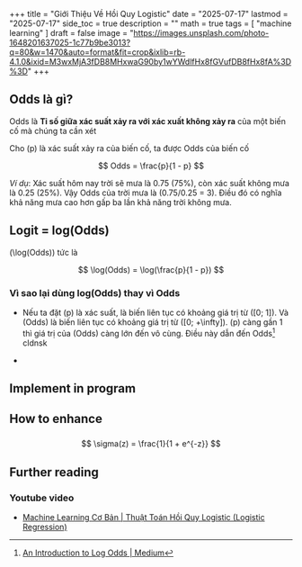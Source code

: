 +++
title = "Giới Thiệu Về Hồi Quy Logistic"
date = "2025-07-17"
lastmod = "2025-07-17"
side_toc = true
description = ""
math = true
tags = [ 
    "machine learning"
]
draft = false 
image = "https://images.unsplash.com/photo-1648201637025-1c77b9be3013?q=80&w=1470&auto=format&fit=crop&ixlib=rb-4.1.0&ixid=M3wxMjA3fDB8MHxwaG90by1wYWdlfHx8fGVufDB8fHx8fA%3D%3D"
+++

## Odds là gì?

Odds là **Tỉ số giữa xác suất xảy ra với xác xuất không xảy ra** của một biến cố mà chúng ta cần xét 

Cho \(p\) là xác suất xảy ra của biến cố, ta được Odds của biến cố

$$
   Odds = \frac{p}{1 - p}
$$

*Ví dụ*: Xác suất hôm nay trời sẽ mưa là 0.75 (75%), còn xác suất không mưa là 0.25 (25%). Vậy Odds của trời mưa là \(0.75/0.25 = 3\). Điều đó có nghĩa khả năng mưa cao hơn gấp ba lần khả năng trời không mưa.


## Logit = log(Odds)

\(\log(Odds)\) tức là

$$
   \log(Odds) = \log(\frac{p}{1 - p})
$$

### Vì sao lại dùng log(Odds) thay vì Odds

- Nếu ta đặt \(p\) là xác suất, là biến liên tục có khoảng giá trị từ \([0; 1]\). Và \(Odds\) là biến liên tục có khoảng giá trị từ \([0; +\infty]\). \(p\) càng gần 1 thì giá trị của \(Odds\) càng lớn đến vô cùng. Điều này dẫn đến Odds[^1] cldnsk

- 



## Implement in program 

## How to enhance 

### 

$$
  \sigma(z) = \frac{1}{1 + e^{-z}}
$$

## Further reading

### Youtube video

- [Machine Learning Cơ Bản | Thuật Toán Hồi Quy Logistic (Logistic Regression)](https://www.youtube.com/watch?v=0OEkXMAnKu4) 

[^1]: [An Introduction to Log Odds | Medium](https://medium.com/@matthewjacobholliday/an-introduction-to-log-odds-86d364fa6630) 


